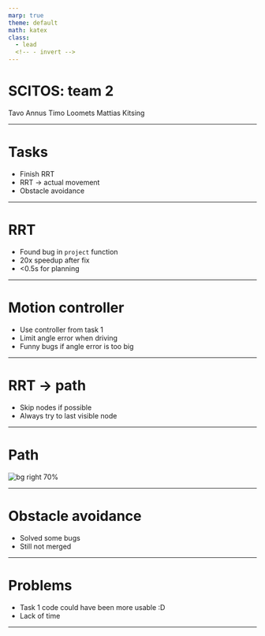 ```yaml
---
marp: true
theme: default
math: katex
class:
  - lead
  <!-- - invert -->
---
```


# SCITOS: team 2

Tavo Annus
Timo Loomets
Mattias Kitsing

---

# Tasks

- Finish RRT
- RRT -> actual movement
- Obstacle avoidance

---

# RRT
- Found bug in `project` function
- 20x speedup after fix
- <0.5s for planning

---

# Motion controller
- Use controller from task 1
- Limit angle error when driving
- Funny bugs if angle error is too big

---

# RRT -> path

- Skip nodes if possible
- Always try to last visible node

---

# Path

![bg right 70%](./fig/path1.png)

---

# Obstacle avoidance

- Solved some bugs
- Still not merged

---

# Problems
- Task 1 code could have been more usable :D
- Lack of time

---

